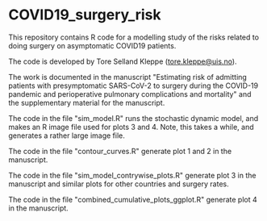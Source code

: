 # COVID19_surgery_risk
This repository contains R code for a modelling study of the risks related to doing surgery on asymptomatic COVID19 patients.

The code is developed by Tore Selland Kleppe (tore.kleppe@uis.no).

The work is documented in the manuscript "Estimating risk of admitting patients with presymptomatic SARS-CoV-2 to surgery during the 
COVID-19 pandemic and perioperative pulmonary complications and mortality" and the supplementary material for the manuscript.

The code in the file "sim_model.R" runs the stochastic dynamic model, and makes an R image file used for plots 3 and 4. Note, this takes a while, and generates a rather large image file.

The code in the file "contour_curves.R" generate plot 1 and 2 in the manuscript.

The code in the file "sim_model_contrywise_plots.R" generate plot 3 in the manuscript and similar plots for other countries and surgery rates.

The code in the file "combined_cumulative_plots_ggplot.R" generate plot 4 in the manuscript.

